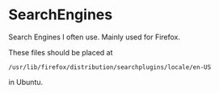 SearchEngines
=============
Search Engines I often use.
Mainly used for Firefox.

These files should be placed at

	/usr/lib/firefox/distribution/searchplugins/locale/en-US

in Ubuntu.
